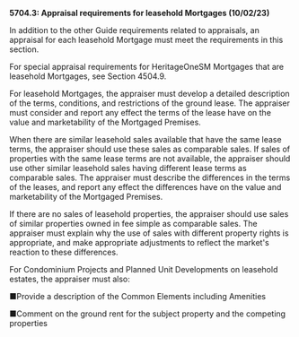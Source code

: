 **5704.3: Appraisal requirements for leasehold Mortgages (10/02/23)**

In addition to the other Guide requirements related to appraisals, an
appraisal for each leasehold Mortgage must meet the requirements in this
section.

For special appraisal requirements for HeritageOneSM Mortgages that are
leasehold Mortgages, see Section 4504.9.

For leasehold Mortgages, the appraiser must develop a detailed
description of the terms, conditions, and restrictions of the ground
lease. The appraiser must consider and report any effect the terms of
the lease have on the value and marketability of the Mortgaged Premises.

When there are similar leasehold sales available that have the same
lease terms, the appraiser should use these sales as comparable sales.
If sales of properties with the same lease terms are not available, the
appraiser should use other similar leasehold sales having different
lease terms as comparable sales. The appraiser must describe the
differences in the terms of the leases, and report any effect the
differences have on the value and marketability of the Mortgaged
Premises.

If there are no sales of leasehold properties, the appraiser should use
sales of similar properties owned in fee simple as comparable sales. The
appraiser must explain why the use of sales with different property
rights is appropriate, and make appropriate adjustments to reflect the
market's reaction to these differences.

For Condominium Projects and Planned Unit Developments on leasehold
estates, the appraiser must also:

■Provide a description of the Common Elements including Amenities

■Comment on the ground rent for the subject property and the competing
properties